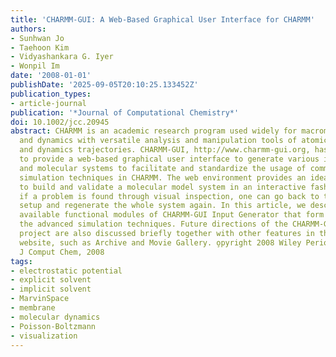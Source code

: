 ```yaml
---
title: 'CHARMM-GUI: A Web-Based Graphical User Interface for CHARMM'
authors:
- Sunhwan Jo
- Taehoon Kim
- Vidyashankara G. Iyer
- Wonpil Im
date: '2008-01-01'
publishDate: '2025-09-05T20:10:25.133452Z'
publication_types:
- article-journal
publication: '*Journal of Computational Chemistry*'
doi: 10.1002/jcc.20945
abstract: CHARMM is an academic research program used widely for macromolecular mechanics
  and dynamics with versatile analysis and manipulation tools of atomic coordinates
  and dynamics trajectories. CHARMM-GUI, http://www.charmm-gui.org, has been developed
  to provide a web-based graphical user interface to generate various input files
  and molecular systems to facilitate and standardize the usage of common and advanced
  simulation techniques in CHARMM. The web environment provides an ideal platform
  to build and validate a molecular model system in an interactive fashion such that,
  if a problem is found through visual inspection, one can go back to the previous
  setup and regenerate the whole system again. In this article, we describe the currently
  available functional modules of CHARMM-GUI Input Generator that form a basis for
  the advanced simulation techniques. Future directions of the CHARMM-GUI development
  project are also discussed briefly together with other features in the CHARMM-GUI
  website, such as Archive and Movie Gallery. o̧pyright 2008 Wiley Periodicals, Inc.
  J Comput Chem, 2008
tags:
- electrostatic potential
- explicit solvent
- implicit solvent
- MarvinSpace
- membrane
- molecular dynamics
- Poisson-Boltzmann
- visualization
---
```

